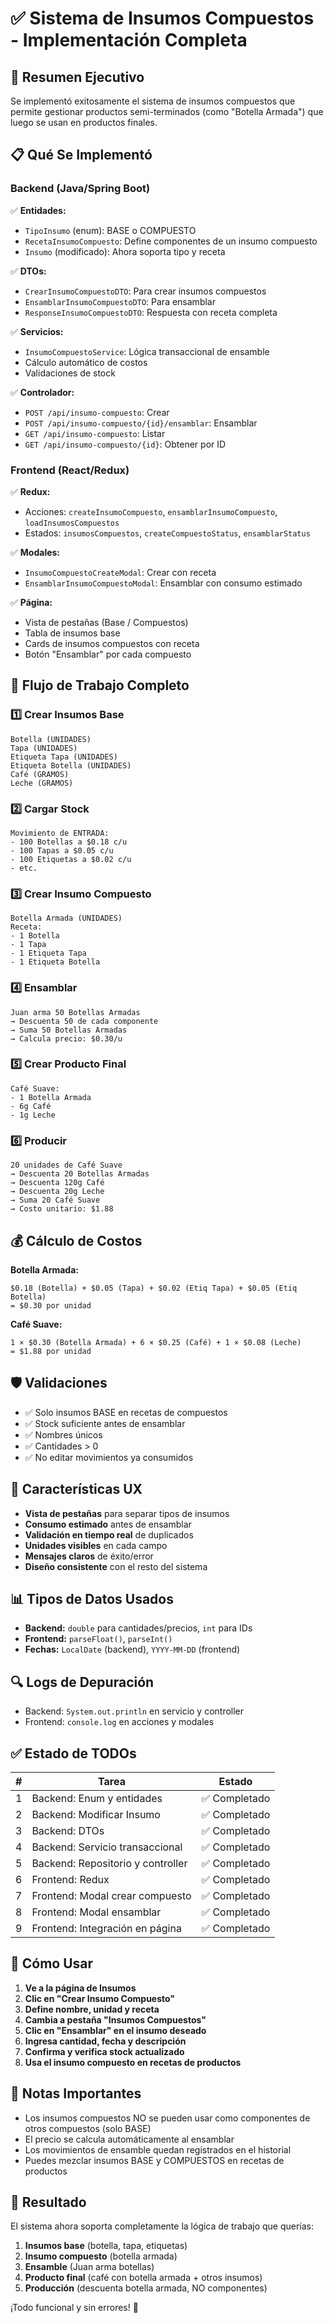 # ✅ Sistema de Insumos Compuestos - Implementación Completa

## 🎯 Resumen Ejecutivo

Se implementó exitosamente el sistema de insumos compuestos que permite gestionar productos semi-terminados (como "Botella Armada") que luego se usan en productos finales.

## 📋 Qué Se Implementó

### Backend (Java/Spring Boot)

✅ **Entidades:**
- `TipoInsumo` (enum): BASE o COMPUESTO
- `RecetaInsumoCompuesto`: Define componentes de un insumo compuesto
- `Insumo` (modificado): Ahora soporta tipo y receta

✅ **DTOs:**
- `CrearInsumoCompuestoDTO`: Para crear insumos compuestos
- `EnsamblarInsumoCompuestoDTO`: Para ensamblar
- `ResponseInsumoCompuestoDTO`: Respuesta con receta completa

✅ **Servicios:**
- `InsumoCompuestoService`: Lógica transaccional de ensamble
- Cálculo automático de costos
- Validaciones de stock

✅ **Controlador:**
- `POST /api/insumo-compuesto`: Crear
- `POST /api/insumo-compuesto/{id}/ensamblar`: Ensamblar
- `GET /api/insumo-compuesto`: Listar
- `GET /api/insumo-compuesto/{id}`: Obtener por ID

### Frontend (React/Redux)

✅ **Redux:**
- Acciones: `createInsumoCompuesto`, `ensamblarInsumoCompuesto`, `loadInsumosCompuestos`
- Estados: `insumosCompuestos`, `createCompuestoStatus`, `ensamblarStatus`

✅ **Modales:**
- `InsumoCompuestoCreateModal`: Crear con receta
- `EnsamblarInsumoCompuestoModal`: Ensamblar con consumo estimado

✅ **Página:**
- Vista de pestañas (Base / Compuestos)
- Tabla de insumos base
- Cards de insumos compuestos con receta
- Botón "Ensamblar" por cada compuesto

## 🔄 Flujo de Trabajo Completo

### 1️⃣ Crear Insumos Base
```
Botella (UNIDADES)
Tapa (UNIDADES)
Etiqueta Tapa (UNIDADES)
Etiqueta Botella (UNIDADES)
Café (GRAMOS)
Leche (GRAMOS)
```

### 2️⃣ Cargar Stock
```
Movimiento de ENTRADA:
- 100 Botellas a $0.18 c/u
- 100 Tapas a $0.05 c/u
- 100 Etiquetas a $0.02 c/u
- etc.
```

### 3️⃣ Crear Insumo Compuesto
```
Botella Armada (UNIDADES)
Receta:
- 1 Botella
- 1 Tapa
- 1 Etiqueta Tapa
- 1 Etiqueta Botella
```

### 4️⃣ Ensamblar
```
Juan arma 50 Botellas Armadas
→ Descuenta 50 de cada componente
→ Suma 50 Botellas Armadas
→ Calcula precio: $0.30/u
```

### 5️⃣ Crear Producto Final
```
Café Suave:
- 1 Botella Armada
- 6g Café
- 1g Leche
```

### 6️⃣ Producir
```
20 unidades de Café Suave
→ Descuenta 20 Botellas Armadas
→ Descuenta 120g Café
→ Descuenta 20g Leche
→ Suma 20 Café Suave
→ Costo unitario: $1.88
```

## 💰 Cálculo de Costos

**Botella Armada:**
```
$0.18 (Botella) + $0.05 (Tapa) + $0.02 (Etiq Tapa) + $0.05 (Etiq Botella)
= $0.30 por unidad
```

**Café Suave:**
```
1 × $0.30 (Botella Armada) + 6 × $0.25 (Café) + 1 × $0.08 (Leche)
= $1.88 por unidad
```

## 🛡️ Validaciones

- ✅ Solo insumos BASE en recetas de compuestos
- ✅ Stock suficiente antes de ensamblar
- ✅ Nombres únicos
- ✅ Cantidades > 0
- ✅ No editar movimientos ya consumidos

## 🎨 Características UX

- **Vista de pestañas** para separar tipos de insumos
- **Consumo estimado** antes de ensamblar
- **Validación en tiempo real** de duplicados
- **Unidades visibles** en cada campo
- **Mensajes claros** de éxito/error
- **Diseño consistente** con el resto del sistema

## 📊 Tipos de Datos Usados

- **Backend:** `double` para cantidades/precios, `int` para IDs
- **Frontend:** `parseFloat()`, `parseInt()`
- **Fechas:** `LocalDate` (backend), `YYYY-MM-DD` (frontend)

## 🔍 Logs de Depuración

- Backend: `System.out.println` en servicio y controller
- Frontend: `console.log` en acciones y modales

## ✅ Estado de TODOs

| # | Tarea | Estado |
|---|-------|--------|
| 1 | Backend: Enum y entidades | ✅ Completado |
| 2 | Backend: Modificar Insumo | ✅ Completado |
| 3 | Backend: DTOs | ✅ Completado |
| 4 | Backend: Servicio transaccional | ✅ Completado |
| 5 | Backend: Repositorio y controller | ✅ Completado |
| 6 | Frontend: Redux | ✅ Completado |
| 7 | Frontend: Modal crear compuesto | ✅ Completado |
| 8 | Frontend: Modal ensamblar | ✅ Completado |
| 9 | Frontend: Integración en página | ✅ Completado |

## 🚀 Cómo Usar

1. **Ve a la página de Insumos**
2. **Clic en "Crear Insumo Compuesto"**
3. **Define nombre, unidad y receta**
4. **Cambia a pestaña "Insumos Compuestos"**
5. **Clic en "Ensamblar" en el insumo deseado**
6. **Ingresa cantidad, fecha y descripción**
7. **Confirma y verifica stock actualizado**
8. **Usa el insumo compuesto en recetas de productos**

## 📝 Notas Importantes

- Los insumos compuestos NO se pueden usar como componentes de otros compuestos (solo BASE)
- El precio se calcula automáticamente al ensamblar
- Los movimientos de ensamble quedan registrados en el historial
- Puedes mezclar insumos BASE y COMPUESTOS en recetas de productos

## 🎉 Resultado

El sistema ahora soporta completamente la lógica de trabajo que querías:

1. **Insumos base** (botella, tapa, etiquetas)
2. **Insumo compuesto** (botella armada)
3. **Ensamble** (Juan arma botellas)
4. **Producto final** (café con botella armada + otros insumos)
5. **Producción** (descuenta botella armada, NO componentes)

¡Todo funcional y sin errores! 🎊

